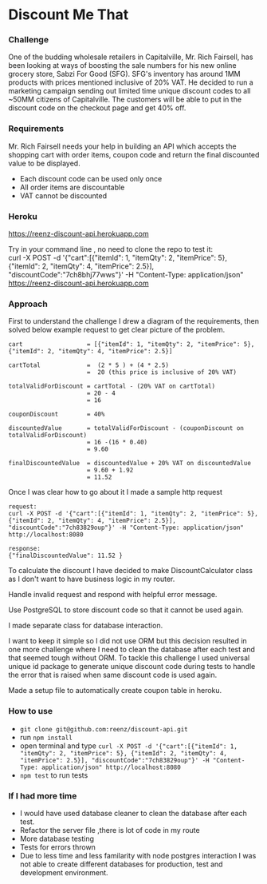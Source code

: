 # Discount Me That

### Challenge

One of the budding wholesale retailers in Capitalville, Mr. Rich Fairsell, has been looking at
ways of boosting the sale numbers for his new online grocery store, Sabzi For Good (SFG). SFG's
inventory has around 1MM products with prices mentioned inclusive of 20% VAT.
He decided to run a marketing campaign sending out limited time unique discount codes to all
~50MM citizens of Capitalville. The customers will be able to put in the discount code on the
checkout page and get 40% off.

### Requirements

Mr. Rich Fairsell needs your help in building an API which accepts the shopping cart with order items,
coupon code and return the final discounted value to be displayed.

* Each discount code can be used only once
* All order items are discountable
* VAT cannot be discounted

### Heroku

https://reenz-discount-api.herokuapp.com

Try in your command line , no need to clone the repo to test it:  
curl -X POST -d '{"cart":[{"itemId": 1, "itemQty": 2, "itemPrice": 5}, {"itemId": 2, "itemQty": 4, "itemPrice": 2.5}], "discountCode":"7ch8bhj77wws"}' -H "Content-Type: application/json" https://reenz-discount-api.herokuapp.com


### Approach

First to understand the challenge I drew a diagram of the requirements, then solved below example request to get clear picture of the problem.
```
cart                  = [{"itemId": 1, "itemQty": 2, "itemPrice": 5}, {"itemId": 2, "itemQty": 4, "itemPrice": 2.5}]

cartTotal             =  (2 * 5 ) + (4 * 2.5)
                      =  20 (this price is inclusive of 20% VAT)

totalValidForDiscount = cartTotal - (20% VAT on cartTotal)
                      = 20 - 4
                      = 16

couponDiscount        = 40%

discountedValue       = totalValidForDiscount - (couponDiscount on totalValidForDiscount)
                      = 16 -(16 * 0.40)
                      = 9.60

finalDiscountedValue  = discountedValue + 20% VAT on discountedValue
                      = 9.60 + 1.92
                      = 11.52

```

Once I was clear how to go about it I made a sample http request
```
request:
curl -X POST -d '{"cart":[{"itemId": 1, "itemQty": 2, "itemPrice": 5}, {"itemId": 2, "itemQty": 4, "itemPrice": 2.5}], "discountCode":"7ch83829oup"}' -H "Content-Type: application/json" http://localhost:8080

response:
{"finalDiscountedValue": 11.52 }

```
To calculate the discount I have decided to make DiscountCalculator class as I don't want to have business logic in my router.

Handle invalid request and respond with helpful error message.

Use PostgreSQL to store discount code so that it cannot be used again.

I made separate class for database interaction.

I want to keep it simple so I did not use ORM but this decision resulted in one more challenge where I need to clean the database after each test and that seemed tough without ORM. To tackle this challenge I used universal unique id package to generate unique discount code during tests to handle the error that is raised when same discount code is used again.

Made a setup file to automatically create coupon table in heroku.

### How to use 

* `git clone git@github.com:reenz/discount-api.git`
* run `npm install`
* open terminal and type `curl -X POST -d '{"cart":[{"itemId": 1, "itemQty": 2, "itemPrice": 5}, {"itemId": 2, "itemQty": 4, "itemPrice": 2.5}], "discountCode":"7ch83829oup"}' -H "Content-Type: application/json" http://localhost:8080`
* `npm test` to run tests

### If I had more time

* I would have used database cleaner to clean the database after each test.
* Refactor the server file ,there is lot of code in my route
* More database testing
* Tests for errors thrown
* Due to less time and less familarity with node postgres interaction I was not able to create different databases for production, test and development environment.